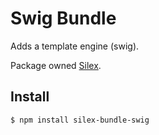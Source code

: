 Swig Bundle
========

Adds a template engine (swig).

Package owned [Silex](https://www.npmjs.com/package/silex).

Install
--------

```bash
$ npm install silex-bundle-swig
```
